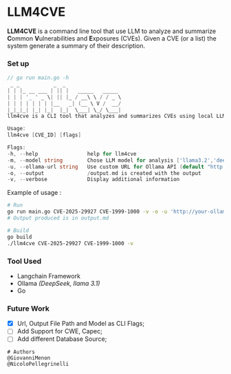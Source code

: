 # LLM4CVE

**LLM4CVE** is a command line tool that use LLM 
to analyze and summarize **C**ommon **V**ulnerabilities and **E**xposures (CVEs).
Given a CVE (or a list) the system generate a summary of their description.
### Set up 

```go
// go run main.go -h
 _ _           _  _                  
| | |_ __ ___ | || |   _____   _____ 
| | | '_ ' _ \| || |_ / __\ \ / / _ \
| | | | | | | |__   _| (__ \ V /  __/
|_|_|_| |_| |_|  |_|  \___| \_/ \___|
llm4cve is a CLI tool that analyzes and summarizes CVEs using local LLMs.

Usage:
llm4cve [CVE_ID] [flags]

Flags:
-h, --help                help for llm4cve
-m, --model string        Chose LLM model for analysis ['llama3.2','deepseek-r1:14b'] (default "deepseek-r1:14b")
-u, --ollama-url string   Use custom URL for Ollama API (default "http://127.0.0.1:11434")
-o, --output              /output.md is created with the output
-v, --verbose             Display additional information
```

Example of usage :
```bash
# Run
go run main.go CVE-2025-29927 CVE-1999-1000 -v -o -u 'http://your-ollama-url:11434'
# Output produced is in output.md

# Build
go build
./llm4cve CVE-2025-29927 CVE-1999-1000 -v 
```


### Tool Used

- Langchain Framework
- Ollama *(DeepSeek, llama 3.1)*
- Go 

### Future Work 

- [x] Url, Output File Path and Model as CLI Flags;
- [ ] Add Support for CWE, Capec;
- [ ] Add different Database Source;
```
# Authors
@GiovanniMenon
@NicoloPellegrinelli
```